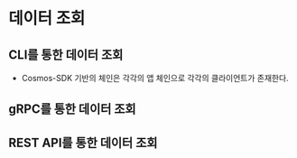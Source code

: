 # 데이터 조회

## CLI를 통한 데이터 조회

- Cosmos-SDK 기반의 체인은 각각의 앱 체인으로 각각의 클라이언트가 존재한다.

## gRPC를 통한 데이터 조회

## REST API를 통한 데이터 조회
